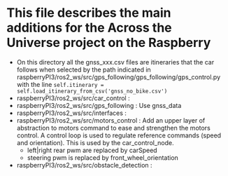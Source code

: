 # This file describes the main additions for the Across the Universe project on the Raspberry

* On this directory all the gnss_xxx.csv files are itineraries that the car follows when selected by the path indicated in raspberryPI3/ros2_ws/src/gps_following/gps_following/gps_control.py with the line `self.itinerary = self.load_itinerary_from_csv('gnss_no_bike.csv')`
* raspberryPI3/ros2_ws/src/car_control :
* raspberryPI3/ros2_ws/src/gps_following : Use gnss_data
* raspberryPI3/ros2_ws/src/interfaces :
* raspberryPI3/ros2_ws/src/motors_control : Add an upper layer of abstraction to motors command to ease and strengthen the motors control. A control loop is used to regulate reference commands (speed and orientation). This is used by the car_control_node.
  * left|right rear pwm are replaced by carSpeed
  * steering pwm is replaced by front_wheel_orientation 
* raspberryPI3/ros2_ws/src/obstacle_detection : 

